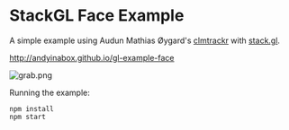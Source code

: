 # StackGL Face Example

A simple example using Audun Mathias Øygard's [clmtrackr](https://github.com/auduno/clmtrackr) with [stack.gl](http://stack.gl/).

http://andyinabox.github.io/gl-example-face

![grab.png](Screengrab)

Running the example:

```
npm install
npm start
```